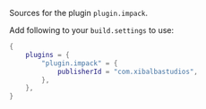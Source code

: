 Sources for the plugin `plugin.impack`.

Add following to your `build.settings` to use:
```lua
{
    plugins = {
        "plugin.impack" = {
            publisherId = "com.xibalbastudios",
        },
    },
}
```
